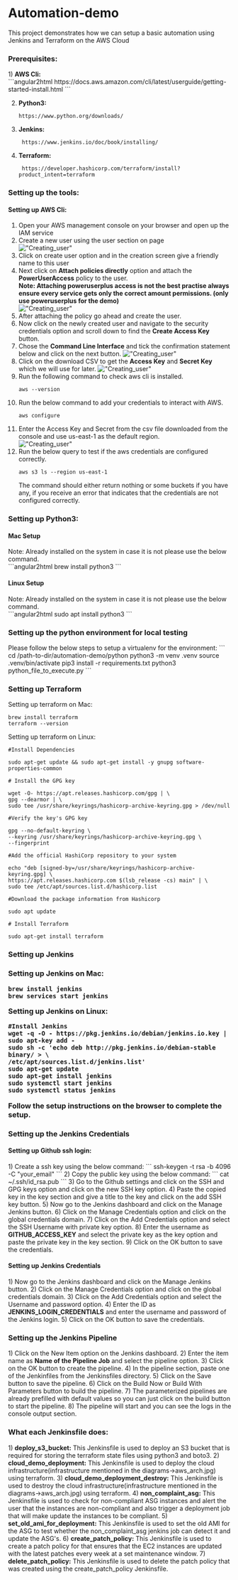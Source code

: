 # Automation-demo

This project demonstrates how we can setup a basic automation using Jenkins and Terraform on the AWS Cloud

<h3>Prerequisites:</h3>
1) <b>AWS Cli:</b> <br>
    ```angular2html
    https://docs.aws.amazon.com/cli/latest/userguide/getting-started-install.html
    ```
    
2) <b>Python3:</b> <br>
    ```angular2html
    https://www.python.org/downloads/
    ```
3) <b>Jenkins:</b> <br>
   ```angular2html
    https://www.jenkins.io/doc/book/installing/
   ```
4) <b>Terraform:</b> <br>
   ```angular2html
    https://developer.hashicorp.com/terraform/install?product_intent=terraform
   ```

<h3>Setting up the tools:</h3>

<h4>Setting up AWS Cli:</h4>

1) Open your AWS management console on your browser and open up the IAM service
2) Create a new user using the user section on page <br>
   !["Creating_user"](./images/user_Creation.png)
3) Click on create user option and in the creation screen give a friendly name to this user
4) Next click on <b>Attach policies directly</b> option and attach the <b>PowerUserAccess</b> policy to the user. <br>
   <b>Note: Attaching poweruserplus access is not the best practise always ensure every service gets only the correct amount 
         permissions. (only use poweruserplus for the demo)</b><br>
    !["Creating_user"](./images/add_permission.png)
5) After attaching the policy go ahead and create the user.
6) Now click on the newly created user and navigate to the security credentials option and scroll down to find the <b>
   Create Access Key</b> button. <br>
7) Chose the <b>Command Line Interface</b> and tick the confirmation statement below and click on the next button.
    !["Creating_user"](./images/creating_access_key.png)
8) Click on the download CSV to get the <b>Access Key</b> and <b>Secret Key</b> which we will use for later.
    !["Creating_user"](./images/download_csv.png)
9) Run the following command to check aws cli is installed.
   ```
   aws --version
   ```
10) Run the below command to add your credentials to interact with AWS.
    ```
    aws configure
    ```
11) Enter the Access Key and Secret from the csv file downloaded from the console and use us-east-1 as the default region. <br>
    !["Creating_user"](./images/configure.png)
12) Run the below query to test if the aws credentials are configured correctly.
    ```
    aws s3 ls --region us-east-1
    ```
    The command should either return nothing or some buckets if you have any, if you receive an error that indicates that
    the credentials are not configured correctly.

<h3>Setting up Python3:</h3>

<h4>Mac Setup</h4>
Note: Already installed on the system in case it is not please use the below command.<br>
```angular2html
brew install python3
```

<h4>Linux Setup</h4>
Note: Already installed on the system in case it is not please use the below command. <br>
```angular2html
sudo apt install python3
```

<h3>Setting up the python environment for local testing</h3>
Please follow the below steps to setup a virtualenv for the environment:
```
cd /path-to-dir/automation-demo/python
python3 -m venv .venv
source .venv/bin/activate
pip3 install -r requirements.txt
python3 python_file_to_execute.py
```

<h3>Setting  up Terraform</h3>

Setting up terraform on Mac:
```angular2html
brew install terraform
terraform --version
```
Setting up terraform on Linux:
```angular2html
#Install Dependencies

sudo apt-get update && sudo apt-get install -y gnupg software-properties-common

# Install the GPG key

wget -O- https://apt.releases.hashicorp.com/gpg | \
gpg --dearmor | \
sudo tee /usr/share/keyrings/hashicorp-archive-keyring.gpg > /dev/null

#Verify the key's GPG key

gpg --no-default-keyring \
--keyring /usr/share/keyrings/hashicorp-archive-keyring.gpg \
--fingerprint

#Add the official HashiCorp repository to your system

echo "deb [signed-by=/usr/share/keyrings/hashicorp-archive-keyring.gpg] \
https://apt.releases.hashicorp.com $(lsb_release -cs) main" | \
sudo tee /etc/apt/sources.list.d/hashicorp.list

#Download the package information from Hashicorp

sudo apt update

# Install Terraform

sudo apt-get install terraform
```

<h3>Setting up Jenkins<h3>

Setting up Jenkins on Mac:
```angular2html
brew install jenkins
brew services start jenkins
```

Setting up Jenkins on Linux:
```angular2html
#Install Jenkins
wget -q -O - https://pkg.jenkins.io/debian/jenkins.io.key | sudo apt-key add -
sudo sh -c 'echo deb http://pkg.jenkins.io/debian-stable binary/ > \
/etc/apt/sources.list.d/jenkins.list'
sudo apt-get update
sudo apt-get install jenkins
sudo systemctl start jenkins
sudo systemctl status jenkins
```
Follow the setup instructions on the browser to complete the setup.

<h3>Setting up the Jenkins Credentials</h3>

<h4>Setting up Github ssh login:</h4>
1) Create a ssh key using the below command:
    ```
    ssh-keygen -t rsa -b 4096 -C "your_email"
    ```
2) Copy the public key using the below command:
    ```
   cat ~/.ssh/id_rsa.pub
    ```
3) Go to the Github settings and click on the SSH and GPG keys option and click on the new SSH key option.
4) Paste the copied key in the key section and give a title to the key and click on the add SSH key button.
5) Now go to the Jenkins dashboard and click on the Manage Jenkins button.
6) Click on the Manage Credentials option and click on the global credentials domain.
7) Click on the Add Credentials option and select the SSH Username with private key option.
8) Enter the username as <b>GITHUB_ACCESS_KEY</b> and select the private key as the key option and paste the private key in the key section.
9) Click on the OK button to save the credentials.

<h4>Setting up Jenkins Credentials</h4>
1) Now go to the Jenkins dashboard and click on the Manage Jenkins button. 
2) Click on the Manage Credentials option and click on the global credentials domain.
3) Click on the Add Credentials option and select the Username and password option.
4) Enter the ID as <b>JENKINS_LOGIN_CREDENTIALS</b> and enter the username and password of the Jenkins login.
5) Click on the OK button to save the credentials.

<h3>Setting up the Jenkins Pipeline</h3>
1) Click on the New Item option on the Jenkins dashboard.
2) Enter the item name as <b>Name of the Pipeline Job</b> and select the pipeline option.
3) Click on the OK button to create the pipeline.
4) In the pipeline section, paste one of the Jenkinfiles from the Jenkinsfiles directory.
5) Click on the Save button to save the pipeline.
6) Click on the Build Now or Build With Parameters button to build the pipeline.
7) The parameterized pipelines are already prefilled with default values so you can just click on the build button to start the pipeline.
8) The pipeline will start and you can see the logs in the console output section.


<h3>What each Jenkinsfile does:</h3>
1) <b>deploy_s3_bucket:</b> This Jenkinsfile is used to deploy an S3 bucket that is required for storing the terraform state files using python3 and boto3.
2) <b>cloud_demo_deployment:</b> This Jenkinsfile is used to deploy the cloud infrastructure(infrastructure mentioned in the diagrams->aws_arch.jpg) using terraform.
3) <b>cloud_demo_deployment_destroy:</b> This Jenkinsfile is used to destroy the cloud infrastructure(infrastructure mentioned in the diagrams->aws_arch.jpg) using terraform.
4) <b>non_complaint_asg:</b> This Jenkinsfile is used to check for non-compliant ASG instances and alert the user that the instances are non-compliant and also trigger a deployment job that will make update the instances to be compliant.
5) <b>set_old_ami_for_deployment:</b> This Jenkinsfile is used to set the old AMI for the ASG to test whether the non_complaint_asg jenkins job can detect it and update the ASG's.
6) <b>create_patch_policy:</b> This Jenkinsfile is used to create a patch policy for that ensures that the EC2 instances are updated with the latest patches every week at a set maintenance window.
7) <b>delete_patch_policy:</b> This Jenkinsfile is used to delete the patch policy that was created using the create_patch_policy Jenkinsfile.